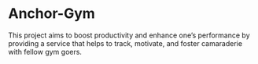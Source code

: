 # Anchor-Gym
This project aims to boost productivity and enhance one’s performance by providing a service that helps to track, motivate, and foster camaraderie with fellow gym goers.
